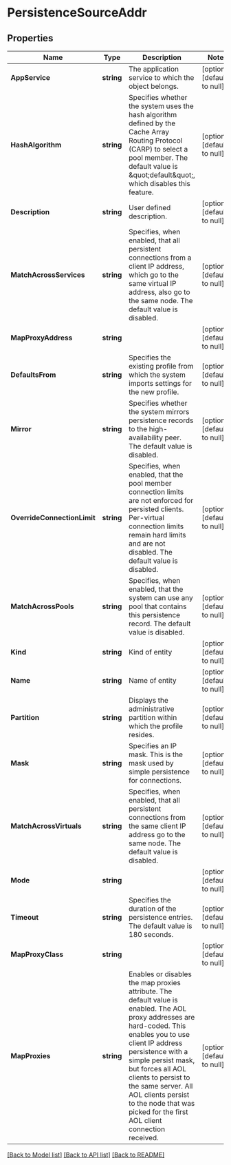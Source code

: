 # PersistenceSourceAddr

## Properties
Name | Type | Description | Notes
------------ | ------------- | ------------- | -------------
**AppService** | **string** | The application service to which the object belongs. | [optional] [default to null]
**HashAlgorithm** | **string** | Specifies whether the system uses the hash algorithm defined by the Cache Array Routing Protocol (CARP) to select a pool member. The default value is \&quot;default\&quot;, which disables this feature. | [optional] [default to null]
**Description** | **string** | User defined description. | [optional] [default to null]
**MatchAcrossServices** | **string** | Specifies, when enabled, that all persistent connections from a client IP address, which go to the same virtual IP address, also go to the same node. The default value is disabled. | [optional] [default to null]
**MapProxyAddress** | **string** |  | [optional] [default to null]
**DefaultsFrom** | **string** | Specifies the existing profile from which the system imports settings for the new profile. | [optional] [default to null]
**Mirror** | **string** | Specifies whether the system mirrors persistence records to the high-availability peer. The default value is disabled. | [optional] [default to null]
**OverrideConnectionLimit** | **string** | Specifies, when enabled, that the pool member connection limits are not enforced for persisted clients. Per-virtual connection limits remain hard limits and are not disabled. The default value is disabled. | [optional] [default to null]
**MatchAcrossPools** | **string** | Specifies, when enabled, that the system can use any pool that contains this persistence record. The default value is disabled. | [optional] [default to null]
**Kind** | **string** | Kind of entity | [optional] [default to null]
**Name** | **string** | Name of entity | [optional] [default to null]
**Partition** | **string** | Displays the administrative partition within which the profile resides. | [optional] [default to null]
**Mask** | **string** | Specifies an IP mask. This is the mask used by simple persistence for connections. | [optional] [default to null]
**MatchAcrossVirtuals** | **string** | Specifies, when enabled, that all persistent connections from the same client IP address go to the same node. The default value is disabled. | [optional] [default to null]
**Mode** | **string** |  | [optional] [default to null]
**Timeout** | **string** | Specifies the duration of the persistence entries. The default value is 180 seconds. | [optional] [default to null]
**MapProxyClass** | **string** |  | [optional] [default to null]
**MapProxies** | **string** | Enables or disables the map proxies attribute. The default value is enabled. The AOL proxy addresses are hard-coded. This enables you to use client IP address persistence with a simple persist mask, but forces all AOL clients to persist to the same server. All AOL clients persist to the node that was picked for the first AOL client connection received. | [optional] [default to null]

[[Back to Model list]](../README.md#documentation-for-models) [[Back to API list]](../README.md#documentation-for-api-endpoints) [[Back to README]](../README.md)


